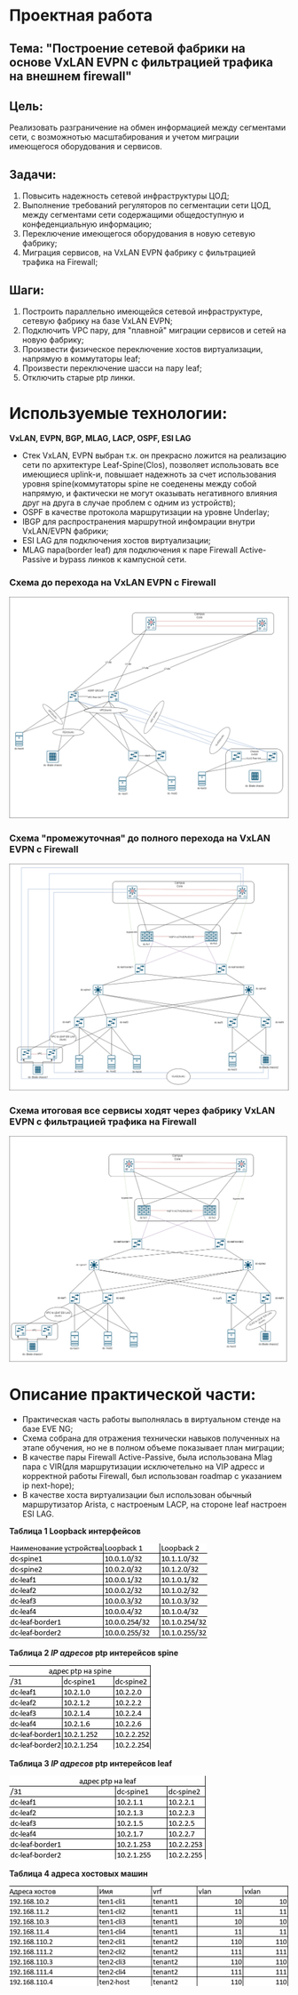 # **Проектная работа**
## **Тема: "Построение сетевой фабрики на основе VxLAN EVPN с фильтрацией трафика на внешнем firewall"**

## **Цель:**
Реализовать разграничение на обмен информацией между сегментами сети, с возможнотью масштабирования и учетом миграции имеющегося оборудования и сервисов.  

## **Задачи:**
1) Повысить надежность сетевой инфраструктуры ЦОД;
2) Выполнение требований регуляторов по сегментации сети ЦОД, между сегментами сети содержащими общедоступную и конфеденциальную информацию;
3) Переключение имеющегося оборудования в новую сетевую фабрику;
4) Миграция сервисов, на VxLAN EVPN фабрику с фильтрацией трафика на Firewall;
## **Шаги:**
1) Построить параллельно имеющейся сетевой инфраструктуре, сетевую фабрику на базе VxLAN EVPN;
2) Подключить VPC пару, для "плавной" миграции сервисов и сетей на новую фабрику;
3) Произвести физическое переключение хостов виртуализации, напрямую в коммутаторы leaf;
4) Произвести переключение шасси на пару leaf;
5) Отключить старые ptp линки.

# **Используемые технологии:**
**VxLAN, EVPN, BGP, MLAG, LACP, OSPF, ESI LAG**
- Стек VxLAN, EVPN выбран т.к. он прекрасно ложится на реализацию сети по архитектуре Leaf-Spine(Clos), позволяет использовать все имеющиеся uplink-и, повышает надежноть за счет использования уровня spine(коммутаторы spine не соеденены между собой напрямую, и фактически не могут оказывать негативного влияния друг на друга в случае проблем с одним из устройств);
- OSPF в качестве протокола маршрутизации на уровне Underlay;
- IBGP для распространения маршрутной инфомрации внутри VxLAN/EVPN фабрики;
- ESI LAG для подключения хостов виртуализации;
- MLAG пара(border leaf) для подключения к паре Firewall Active-Passive и bypass линков к кампусной сети.



### Cхема до перехода на VxLAN EVPN с Firewall 

![](https://github.com/OneEyedDrake/otus-dc-net/blob/main/labs/project/scheme/Scheme%20do1.png)

### Cхема "промежуточная" до полного перехода на VxLAN EVPN с Firewall

![](https://github.com/OneEyedDrake/otus-dc-net/blob/main/labs/project/scheme/Scheme%20after1.png)

### Cхема итоговая все сервисы ходят через фабрику VxLAN EVPN с фильтрацией трафика на Firewall

![](https://github.com/OneEyedDrake/otus-dc-net/blob/main/labs/project/scheme/scheme%20final1.png)

# **Описание практической части:**
- Практическая часть работы выполнялась в виртуальном стенде на базе EVE NG;
- Схема собрана для отражения технически навыков полученных на этапе обучения, но не в полном объеме показывает план миграции;
- В качестве пары Firewall Active-Passive, была использована Mlag пара с VIR(для маршрутизации исключетельно на VIP адресс и корректной работы Firewall, был использован roadmap с указанием ip next-hope);
- В качестве хоста виртуализации был использован обычный маршрутизатор Arista, с настроеным LACP, на стороне leaf настроен ESI LAG.
  
**Таблица 1 Loopback интерфейсов**
  
![](https://github.com/OneEyedDrake/otus-dc-net/blob/main/labs/project/scheme/eve-ng/address%20loop.png)

**Таблица 2 *IP адресов* ptp интерейсов spine**

![](https://github.com/OneEyedDrake/otus-dc-net/blob/main/labs/project/scheme/eve-ng/address%20ptp-spine.png)

**Таблица 3 *IP адресов* ptp интерейсов leaf**

![](https://github.com/OneEyedDrake/otus-dc-net/blob/main/labs/project/scheme/eve-ng/address%20ptp-leaf.png)

**Таблица 4 адреса хостовых машин**

![](https://github.com/OneEyedDrake/otus-dc-net/blob/main/labs/project/scheme/eve-ng/address%20hosts.png)
